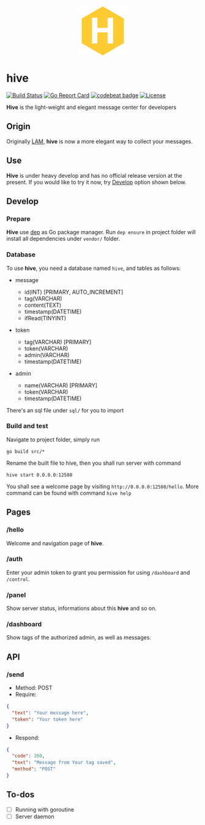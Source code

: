 <div align=center>
  <img src='https://raw.githubusercontent.com/JerryLiao26/hive/master/static/hive_small.png' alt='hive logo'>
</div>

# hive

[![Build Status](https://travis-ci.org/JerryLiao26/hive.svg?branch=master)](https://travis-ci.org/JerryLiao26/hive)
[![Go Report Card](https://goreportcard.com/badge/github.com/JerryLiao26/hive)](https://goreportcard.com/report/github.com/JerryLiao26/hive)
[![codebeat badge](https://codebeat.co/badges/3737204a-ce9b-4d80-a930-5a8735fd709c)](https://codebeat.co/projects/github-com-jerryliao26-hive-master)
[![License](https://img.shields.io/github/license/JerryLiao26/hive.svg)](https://opensource.org/licenses/MIT)

**Hive** is the light-weight and elegant message center for developers

## Origin

Originally [LAM](https://github.com/JerryLiao26/LAM), **hive** is now a more elegant way to collect your messages.

## Use

**Hive** is under heavy develop and has no official release version at the present. If you would like to try it now, try [Develop](#develop) option shown below.

## Develop

### Prepare

**Hive** use [dep](https://golang.github.io/dep/) as Go package manager. Run ```dep ensure``` in project folder will install all dependencies under ```vendor/``` folder.

### Database

To use **hive**, you need a database named ```hive```, and tables as follows:
- message
  - id(INT) [PRIMARY, AUTO_INCREMENT]
  - tag(VARCHAR)
  - content(TEXT)
  - timestamp(DATETIME)
  - ifRead(TINYINT)

- token
  - tag(VARCHAR) [PRIMARY]
  - token(VARCHAR)
  - admin(VARCHAR)
  - timestamp(DATETIME)

- admin
  - name(VARCHAR) [PRIMARY]
  - token(VARCHAR)
  - timestamp(DATETIME)

There's an sql file under ```sql/``` for you to import

### Build and test

Navigate to project folder, simply run
```
go build src/*
```
Rename the built file to hive, then you shall run server with command
```
hive start 0.0.0.0:12580
```
You shall see a welcome page by visiting ```http://0.0.0.0:12580/hello```. More command can be found with command ```hive help```

## Pages

### /hello
Welcome and navigation page of **hive**.

### /auth
Enter your admin token to grant you permission for using ```/dashboard``` and ```/control```.

### /panel
Show server status, informations about this **hive** and so on.

### /dashboard
Show tags of the authorized admin, as well as messages.

## API

### /send
- Method: POST
- Require:
```json
{
  "text": "Your message here",
  "token": "Your token here"
}
```
- Respond:
```json
{
  "code": 200,
  "text": "Message from Your tag saved",
  "method": "POST"
}
```

## To-dos

- [ ] Running with goroutine
- [ ] Server daemon
